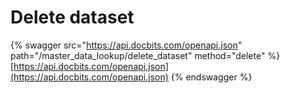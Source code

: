 # Delete dataset

{% swagger src="https://api.docbits.com/openapi.json" path="/master_data_lookup/delete_dataset" method="delete" %}
[https://api.docbits.com/openapi.json](https://api.docbits.com/openapi.json)
{% endswagger %}
